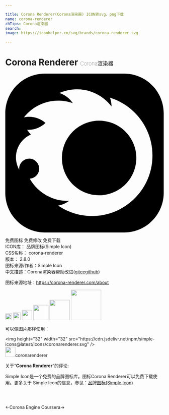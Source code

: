 ```yaml
---

title: Corona Renderer(Corona渲染器) ICON转svg、png下载
name: corona-renderer
zhTips: Corona渲染器
search: 
image: https://iconhelper.cn/svg/brands/corona-renderer.svg

---
```


# Corona Renderer  <small style="font-size: 60%;font-weight: 100">Corona渲染器</small>

<div id="svg" class="svg-wrap">
<svg role="img" viewBox="0 0 24 24" xmlns="http://www.w3.org/2000/svg"><title>Corona Renderer icon</title><path d="M19.734,11.603c0.078,0.376,0.116,0.76,0.116,1.144c0,1.44-0.562,2.846-1.556,3.889 c-0.989,1.037-2.358,1.668-3.789,1.741c-1.445,0.074-2.885-0.418-3.979-1.365c-1.079-0.933-1.776-2.265-1.921-3.684 c-0.148-1.445,0.273-2.914,1.17-4.057c0.877-1.118,2.168-1.879,3.574-2.095c1.439-0.222,2.934,0.127,4.123,0.97 C18.627,8.965,19.448,10.214,19.734,11.603z M24,6v12c0,3.314-2.686,6-6,6H6c-3.314,0-6-2.686-6-6V6c0-3.314,2.686-6,6-6h12 C21.314,0,24,2.686,24,6z M21.828,9.483c-0.465-1.398-1.274-2.674-2.334-3.697c-1.025-0.988-2.279-1.731-3.639-2.152 c0.159,0.423,0.239,0.874,0.238,1.326c-1.109-1.455-2.809-2.4-4.632-2.564c-1.112-0.1-2.245,0.084-3.265,0.538 c0.829,0.257,1.555,0.807,2.03,1.533C8.383,3.809,6.29,4.017,4.615,5.028C3.931,5.441,3.324,5.98,2.831,6.609 c1.151-0.247,2.375,0.069,3.262,0.843c-0.74,0.709-1.754,1.087-2.778,1.039C3.469,8.742,3.652,8.973,3.859,9.18 c-0.01,0.017-0.021,0.034-0.031,0.051c-0.696,0.314-1.288,0.842-1.68,1.496c-0.438,0.729-0.613,1.6-0.498,2.442 c0.066,0.481,0.226,0.947,0.469,1.367c-0.108-0.934,0.684-1.758,1.622-1.686c0.921,0.071,1.576,0.983,1.351,1.88 c-0.16,0.635-0.732,1.107-1.386,1.142c0.87,1.547,2.362,2.701,4.08,3.146c0.608,0.157,1.238,0.226,1.866,0.206 c-0.471,0.358-1.029,0.608-1.637,0.711c1.493,1.016,3.275,1.567,5.08,1.578c1.455,0.009,2.905-0.33,4.202-0.991 c1.249-0.636,2.345-1.562,3.184-2.684c0.851-1.139,1.43-2.475,1.676-3.876C22.417,12.472,22.305,10.919,21.828,9.483z"/></svg>
</div>
<detail full-name='corona-renderer'></detail>

<div class="detail-page">
<p>
<span><span class="badge-success badge">免费图标</span> <span class="badge-success badge">免费修改</span>  <span class="badge-success badge">免费下载</span> </span>
<br/>
<span>
ICON库：
<span class="badge-secondary badge">品牌图标(Simple Icon)</span> 
</span>
<br/>
<span>
CSS名称：
<span class="badge-secondary badge">corona-renderer</span> 
</span>

<br/>
<span>
版本：
<span class="badge-secondary badge">2.8.0</span> 
</span>
<br/>
<span>图标来源/作者：<span class="badge-light badge">Simple Icon</span></span> 
<br/>
<span class="zh-detail">中文描述：<span class="badge-primary badge">Corona渲染器</span><span class="help-link"><span>帮助改进</span>(<a href="https://gitee.com/liuwave/icon-helper/edit/master/json/brands/corona-renderer.json" target="_blank" rel="noopener noreferrer">gitee</a><a href="https://github.com/liuwave/icon-helper/edit/master/json/brands/corona-renderer.json" target="_blank" rel="noopener noreferrer">github</a></span>)</span><br/>
</p>
</div><div class="description description alert alert-light"><p>图标来源地址：<a href="https://corona-renderer.com/about" target="_blank" rel="noopener noreferrer">https://corona-renderer.com/about</a></p></div>
<div class="alert alert-dark">
<img height="21" width="21" src="https://cdn.jsdelivr.net/npm/simple-icons@latest/icons/coronarenderer.svg" />
<img height="24" width="24" src="https://cdn.jsdelivr.net/npm/simple-icons@latest/icons/coronarenderer.svg" />
<img height="32" width="32" src="https://cdn.jsdelivr.net/npm/simple-icons@latest/icons/coronarenderer.svg" />
<img height="48" width="48" src="https://cdn.jsdelivr.net/npm/simple-icons@latest/icons/coronarenderer.svg" />
<img height="64" width="64" src="https://cdn.jsdelivr.net/npm/simple-icons@latest/icons/coronarenderer.svg" />
<img height="96" width="96" src="https://cdn.jsdelivr.net/npm/simple-icons@latest/icons/coronarenderer.svg" />

</div>
<div>
  <p>可以像图片那样使用：    
  </p>
  <div class="alert alert-primary" style="font-size: 14px">
    &lt;img height="32" width="32" src="https://cdn.jsdelivr.net/npm/simple-icons@latest/icons/coronarenderer.svg" /&gt;
    <copy-btn content='<img height="32" width="32" src="https://cdn.jsdelivr.net/npm/simple-icons@latest/icons/coronarenderer.svg" />'></copy-btn>
  </div>
  <div class="alert alert-secondary">
    <img height="32" width="32" src="https://cdn.jsdelivr.net/npm/simple-icons@latest/icons/coronarenderer.svg" />coronarenderer
    <copy-btn content="coronarenderer" btn-title="复制图标名称"></copy-btn>
  </div>
</div>
<div class="icon-detail__container">
<p>关于“<b>Corona Renderer</b>”的评论:</p>
</div>
<Vssue title="关于“Corona Renderer”的评论" />
<div><p>Simple Icon是一个免费的品牌图标库。图标Corona Renderer可以免费下载使用。更多关于  Simple Icon的信息，参见：<a target="_blank" href="https://iconhelper.cn/brands.html">品牌图标(Simple Icon)</a>
</p></div>


<div style="padding:2rem 0 " class="page-nav"><p class="inner"><span class="prev">←<router-link to="/icon/corona-engine.html">Corona Engine</router-link></span> <span class="next"><router-link to="/icon/coursera.html">Coursera</router-link>→</span></p></div>
